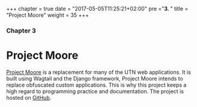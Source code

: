 +++
chapter = true
date = "2017-05-05T11:25:21+02:00"
pre ="<b>3. </b>"
title = "Project Moore"
weight = 35
+++

### Chapter 3

# Project Moore

[Project Moore](https://github.com/UTNkar/moore) is a replacement for many of the UTN web applications. It is built
using Wagtail and the Django framework, Project Moore intends to replace
obfuscated custom applications. This is why this project keeps a high regard to
programming practice and documentation. The project is hosted on [GitHub](https://github.com/UTNkar/moore).
